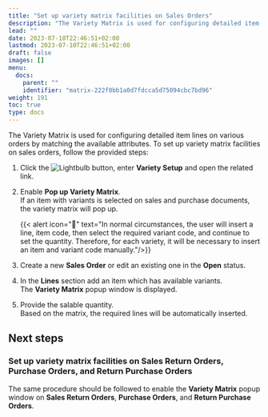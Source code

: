 ```yaml
---
title: "Set up variety matrix facilities on Sales Orders"
description: "The Variety Matrix is used for configuring detailed item lines on various orders by matching the available attributes."
lead: ""
date: 2023-07-10T22:46:51+02:00
lastmod: 2023-07-10T22:46:51+02:00
draft: false
images: []
menu:
  docs:
    parent: ""
    identifier: "matrix-222f0bb1a0d7fdcca5d75094cbc7bd96"
weight: 191
toc: true
type: docs
---
```


The Variety Matrix is used for configuring detailed item lines on various orders by matching the available attributes. To set up variety matrix facilities on sales orders, follow the provided steps: 

1. Click the ![Lightbulb](Lightbulb_icon.PNG) button, enter **Variety Setup** and open the related link.   
2. Enable **Pop up Variety Matrix**.     
   If an item with variants is selected on sales and purchase documents, the variety matrix will pop up. 
    
    {{< alert icon="📝" text="In normal circumstances, the user will insert a line, item code, then select the required variant code, and continue to set the quantity. Therefore, for each variety, it will be necessary to insert an item and variant code manually."/>}}

3. Create a new **Sales Order** or edit an existing one in the **Open** status.
4. In the **Lines** section add an item which has available variants.     
   The **Variety Matrix** popup window is displayed.     
5. Provide the salable quantity.      
   Based on the matrix, the required lines will be automatically inserted. 

## Next steps

### Set up variety matrix facilities on Sales Return Orders, Purchase Orders, and Return Purchase Orders

The same procedure should be followed to enable the **Variety Matrix** popup window on **Sales Return Orders**, **Purchase Orders**, and **Return Purchase Orders**.
